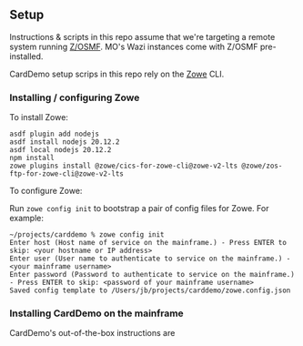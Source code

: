 ## Setup

Instructions & scripts in this repo assume that we're targeting a remote system running [Z/OSMF](https://www.ibm.com/products/zos/management-facility). MO's Wazi instances come with Z/OSMF pre-installed.

CardDemo setup scrips in this repo rely on the [Zowe](https://www.zowe.org/) CLI. 

### Installing / configuring Zowe

To install Zowe:

```
asdf plugin add nodejs
asdf install nodejs 20.12.2
asdf local nodejs 20.12.2
npm install
zowe plugins install @zowe/cics-for-zowe-cli@zowe-v2-lts @zowe/zos-ftp-for-zowe-cli@zowe-v2-lts
```

To configure Zowe:

Run `zowe config init` to bootstrap a pair of config files for Zowe. For example:

```
~/projects/carddemo % zowe config init
Enter host (Host name of service on the mainframe.) - Press ENTER to skip: <your hostname or IP address>
Enter user (User name to authenticate to service on the mainframe.) - <your mainframe username>
Enter password (Password to authenticate to service on the mainframe.) - Press ENTER to skip: <password of your mainframe username>
Saved config template to /Users/jb/projects/carddemo/zowe.config.json
```

### Installing CardDemo on the mainframe

CardDemo's out-of-the-box instructions are 


